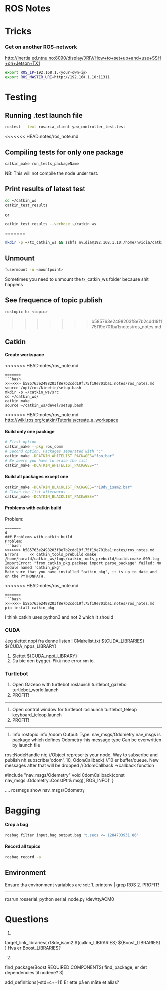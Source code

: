 # ROS Notes

# Tricks
### Get on another ROS-network
http://inertia.ed.ntnu.no:8090/display/DRIV/How+to+set+up+and+use+SSH+on+Jetson+TX1
```bash
export ROS_IP=192.168.1.<your-own-ip>
export ROS_MASTER_URI=http://192.168.1.10:11311
```

# Testing
## Running .test launch file
```bash
rostest --text rosaria_client yaw_controller_test.test
```

<<<<<<< HEAD:notes/ros_note.md
## Compiling tests for only one package
```bash
catkin_make run_tests_packageName
```
NB: This will not compile the node under test.

## Print results of latest test
```bash
cd ~/catkin_ws
catkin_test_results
```
or
```bash
catkin_test_results --verbose ~/catkin_ws
```

=======
```bash
mkdir -p ~/tx_catkin_ws && sshfs nvidia@192.168.1.10:/home/nvidia/catkin_ws/src ~/tx_catkin_ws
```

## Unmount
```bash
fusermount -u <mountpoint>
```
Sometimes you need to unmount the tx_catkin_ws folder because shit happens

## See frequence of topic publish
```bash
rostopic hz <topic>
```
>>>>>>> b585763e2498203f8e7b2cdd19f175f19e701ba1:notes/ros_notes.md

## Catkin
#### Create workspace
<<<<<<< HEAD:notes/ros_note.md
```
=======
```bash
>>>>>>> b585763e2498203f8e7b2cdd19f175f19e701ba1:notes/ros_notes.md
source /opt/ros/kinetic/setup.bash
mkdir -p ~/catkin_ws/src
cd ~/catkin_ws/
catkin_make
source ~/catkin_ws/devel/setup.bash
```
<<<<<<< HEAD:notes/ros_note.md
http://wiki.ros.org/catkin/Tutorials/create_a_workspace

#### Build only one package
```bash
# First option
catkin_make --pkg ros_comm
# Second option. Packages seperated with ";"
catkin_make -DCATKIN_WHITELIST_PACKAGES="foo;bar"
# Be awere you have to erase the list
catkin_make -DCATKIN_WHITELIST_PACKAGES=""
```
#### Build all packages except one
```bash
catkin_make -DCATKIN_BLACKLIST_PACKAGES="r18dv_isam2;bar"
# Clean the list afterwards
catkin_make -DCATKIN_BLACKLIST_PACKAGES=""
```

#### Problems with catkin build
Problem:
```
=======
d
### Problems with catkin build
Problem:
```bash
>>>>>>> b585763e2498203f8e7b2cdd19f175f19e701ba1:notes/ros_notes.md
Errors     << catkin_tools_prebuild:cmake /home/harald/catkin_ws/logs/catkin_tools_prebuild/build.cmake.009.log
ImportError: "from catkin_pkg.package import parse_package" failed: No module named 'catkin_pkg'
Make sure that you have installed "catkin_pkg", it is up to date and on the PYTHONPATH.
```

<<<<<<< HEAD:notes/ros_note.md
```
=======
```bash
>>>>>>> b585763e2498203f8e7b2cdd19f175f19e701ba1:notes/ros_notes.md
pip install catkin_pkg
```
I think catkin uses python3 and not 2 which It should

### CUDA
Jeg slettet nppi fra denne listen i CMakelist.txt
  ${CUDA_LIBRARIES} ${CUDA_npps_LIBRARY}
1. Slettet
${CUDA_nppi_LIBRARY}
2. Da ble den bygget. Fikk noe error om io.

### Turtlebot
1. Open Gazebo with turtlebot
roslaunch turtlebot_gazebo turtlebot_world.launch
2. PROFIT!
----
1. Open control window for turtlebot
roslaunch turtlebot_teleop keyboard_teleop.launch
2. PROFIT!
------
1. Info
rostopic info /odom
Output:
Type: nav_msgs/Odometry
nav_msgs is package which defines Odometry this message type
	Can be overwritten by launch file

ros::NodeHandle nh; //Object represents your node. Way to subscribe and publish
nh.subscribe('odom', 10, OdomCallback)
//10 er buffer/queue. New messages after that will be dropped
//OdomCallback ->callback function

#include "nav_msgs/Odemetry"
void OdomCallback(const nav_msgs::Odometry::ConstPtr& msg){
	ROS_INFO('
}

....
rosmsgs show nav_msgs/Odometry

# Bagging
#### Crop a bag
```bash
rosbag filter input.bag output.bag "t.secs <= 1284703931.86"
```
#### Record all topics
```bash
rosbag record -a
```

## Environment
Ensure tha environment variables are set:
1.
printenv | grep ROS
2. PROFIT!

----
rosrun rosserial_python serial_node.py /dev/ttyACM0

# Questions
1) 
target_link_libraries(
  r18dv_isam2
  ${catkin_LIBRARIES}
  ${Boost_LIBRARIES}
)
Hva er Boost_LIBRARIES?


2) 
find_package(Boost REQUIRED COMPONENTS)
find_package, er det dependencies til nodene?
3)

add_definitions(-std=c++11)
Er ette på en måte et alias?